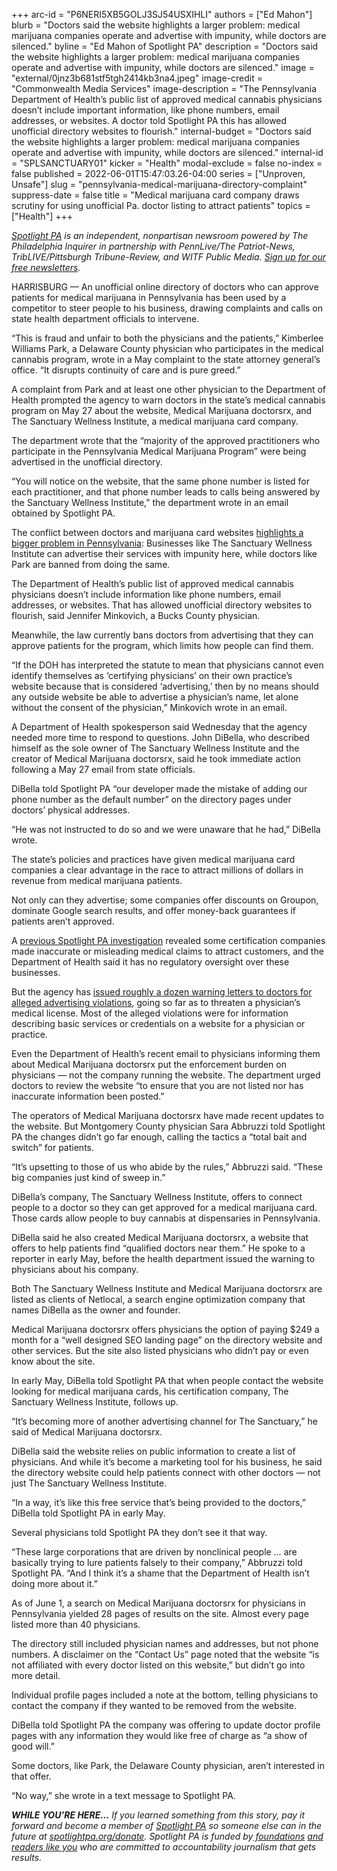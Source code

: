 +++
arc-id = "P6NERI5XB5GOLJ3SJ54USXIHLI"
authors = ["Ed Mahon"]
blurb = "Doctors said the website highlights a larger problem: medical marijuana companies operate and advertise with impunity, while doctors are silenced."
byline = "Ed Mahon of Spotlight PA"
description = "Doctors said the website highlights a larger problem: medical marijuana companies operate and advertise with impunity, while doctors are silenced."
image = "external/0jnz3b681stf5tgh2414kb3na4.jpeg"
image-credit = "Commonwealth Media Services"
image-description = "The Pennsylvania Department of Health’s public list of approved medical cannabis physicians doesn’t include important information, like phone numbers, email addresses, or websites. A doctor told Spotlight PA this has allowed unofficial directory websites to flourish."
internal-budget = "Doctors said the website highlights a larger problem: medical marijuana companies operate and advertise with impunity, while doctors are silenced."
internal-id = "SPLSANCTUARY01"
kicker = "Health"
modal-exclude = false
no-index = false
published = 2022-06-01T15:47:03.26-04:00
series = ["Unproven, Unsafe"]
slug = "pennsylvania-medical-marijuana-directory-complaint"
suppress-date = false
title = "Medical marijuana card company draws scrutiny for using unofficial Pa. doctor listing to attract patients"
topics = ["Health"]
+++

<a href="https://www.spotlightpa.org/"><i>Spotlight PA</i></a><i> is an independent, nonpartisan newsroom powered by The Philadelphia Inquirer in partnership with PennLive/The Patriot-News, TribLIVE/Pittsburgh Tribune-Review, and WITF Public Media. </i><a href="https://www.spotlightpa.org/newsletters"><i>Sign up for our free newsletters</i></a><i>.</i>

HARRISBURG — An unofficial online directory of doctors who can approve patients for medical marijuana in Pennsylvania has been used by a competitor to steer people to his business, drawing complaints and calls on state health department officials to intervene.

“This is fraud and unfair to both the physicians and the patients,” Kimberlee Williams Park, a Delaware County physician who participates in the medical cannabis program, wrote in a May complaint to the state attorney general’s office. “It disrupts continuity of care and is pure greed.”

A complaint from Park and at least one other physician to the Department of Health prompted the agency to warn doctors in the state’s medical cannabis program on May 27 about the website, Medical Marijuana doctorsrx, and The Sanctuary Wellness Institute, a medical marijuana card company.

<script src="https://www.spotlightpa.org/embed.js" async></script><div data-spl-embed-version="1" data-spl-src="https://www.spotlightpa.org/embeds/newsletter/"></div>

The department wrote that the “majority of the approved practitioners who participate in the Pennsylvania Medical Marijuana Program” were being advertised in the unofficial directory.

“You will notice on the website, that the same phone number is listed for each practitioner, and that phone number leads to calls being answered by the Sanctuary Wellness Institute,” the department wrote in an email obtained by Spotlight PA.

The conflict between doctors and marijuana card websites <a href="https://www.spotlightpa.org/news/2022/05/pennsylvania-medical-marijuana-card-doctor-advertising/">highlights a bigger problem in Pennsylvania</a>: Businesses like The Sanctuary Wellness Institute can advertise their services with impunity here, while doctors like Park are banned from doing the same.

The Department of Health’s public list of approved medical cannabis physicians doesn’t include information like phone numbers, email addresses, or websites. That has allowed unofficial directory websites to flourish, said Jennifer Minkovich, a Bucks County physician.

Meanwhile, the law currently bans doctors from advertising that they can approve patients for the program, which limits how people can find them.

“If the DOH has interpreted the statute to mean that physicians cannot even identify themselves as ‘certifying physicians’ on their own practice’s website because that is considered ‘advertising,’ then by no means should any outside website be able to advertise a physician’s name, let alone without the consent of the physician,” Minkovich wrote in an email.

A Department of Health spokesperson said Wednesday that the agency needed more time to respond to questions. John DiBella, who described himself as the sole owner of The Sanctuary Wellness Institute and the creator of Medical Marijuana doctorsrx, said he took immediate action following a May 27 email from state officials.

DiBella told Spotlight PA “our developer made the mistake of adding our phone number as the default number” on the directory pages under doctors’ physical addresses.

“He was not instructed to do so and we were unaware that he had,” DiBella wrote.

The state’s policies and practices have given medical marijuana card companies a clear advantage in the race to attract millions of dollars in revenue from medical marijuana patients.

Not only can they advertise; some companies offer discounts on Groupon, dominate Google search results, and offer money-back guarantees if patients aren’t approved.

<script src="https://www.spotlightpa.org/embed.js" async></script><div data-spl-embed-version="1" data-spl-src="https://www.spotlightpa.org/embeds/tips/?tip_text=Do%20you%20have%20a%20tip%20about%20a%20medical%20marijuana%20certification%20company%20or%20physician%3F%20We%20want%20to%20hear%20from%20you."></div>

A <a href="https://www.spotlightpa.org/news/2022/02/pennsylvania-medical-marijuana-addiction-misleading-dangerous-websites/">previous Spotlight PA investigation</a> revealed some certification companies made inaccurate or misleading medical claims to attract customers, and the Department of Health said it has no regulatory oversight over these businesses.

But the agency has <a href="https://www.spotlightpa.org/news/2022/05/pennsylvania-medical-marijuana-card-doctor-advertising/">issued roughly a dozen warning letters to doctors for alleged advertising violations</a>, going so far as to threaten a physician’s medical license. Most of the alleged violations were for information describing basic services or credentials on a website for a physician or practice.

Even the Department of Health’s recent email to physicians informing them about Medical Marijuana doctorsrx put the enforcement burden on physicians — not the company running the website. The department urged doctors to review the website “to ensure that you are not listed nor has inaccurate information been posted.”

The operators of Medical Marijuana doctorsrx have made recent updates to the website. But Montgomery County physician Sara Abbruzzi told Spotlight PA the changes didn’t go far enough, calling the tactics a “total bait and switch” for patients.

“It’s upsetting to those of us who abide by the rules,” Abbruzzi said. “These big companies just kind of sweep in.”

DiBella’s company, The Sanctuary Wellness Institute, offers to connect people to a doctor so they can get approved for a medical marijuana card. Those cards allow people to buy cannabis at dispensaries in Pennsylvania.

DiBella said he also created Medical Marijuana doctorsrx, a website that offers to help patients find “qualified doctors near them.” He spoke to a reporter in early May, before the health department issued the warning to physicians about his company.

Both The Sanctuary Wellness Institute and Medical Marijuana doctorsrx are listed as clients of Netlocal, a search engine optimization company that names DiBella as the owner and founder.

Medical Marijuana doctorsrx offers physicians the option of paying $249 a month for a “well designed SEO landing page” on the directory website and other services. But the site also listed physicians who didn’t pay or even know about the site.

In early May, DiBella told Spotlight PA that when people contact the website looking for medical marijuana cards, his certification company, The Sanctuary Wellness Institute, follows up.

“It’s becoming more of another advertising channel for The Sanctuary,” he said of Medical Marijuana doctorsrx.

DiBella said the website relies on public information to create a list of physicians. And while it’s become a marketing tool for his business, he said the directory website could help patients connect with other doctors — not just The Sanctuary Wellness Institute.

“In a way, it’s like this free service that’s being provided to the doctors,” DiBella told Spotlight PA in early May.

<script src="https://www.spotlightpa.org/embed.js" async></script><div data-spl-embed-version="1" data-spl-src="https://www.spotlightpa.org/embeds/donate/?eyebrow_text=SPRING%20MEMBER%20DRIVE%20&cta_text=GIVE%20NOW%2C%20WE'LL%20DOUBLE%20IT&teaser_text=This%20story%20by%20Spotlight%20PA%20is%20available%20to%20everyone%20at%20no%20cost%20thanks%20to%20our%20members.%20%3Cb%3EMake%20a%20gift%20during%20our%20spring%20member%20drive%20and%20your%20support%20will%20be%20DOUBLED.%3C%2Fb%3E"></div>

Several physicians told Spotlight PA they don’t see it that way.

“These large corporations that are driven by nonclinical people … are basically trying to lure patients falsely to their company,” Abbruzzi told Spotlight PA. “And I think it’s a shame that the Department of Health isn’t doing more about it.”

As of June 1, a search on Medical Marijuana doctorsrx for physicians in Pennsylvania yielded 28 pages of results on the site. Almost every page listed more than 40 physicians.

The directory still included physician names and addresses, but not phone numbers. A disclaimer on the “Contact Us” page noted that the website “is not affiliated with every doctor listed on this website,” but didn’t go into more detail.

Individual profile pages included a note at the bottom, telling physicians to contact the company if they wanted to be removed from the website.

DiBella told Spotlight PA the company was offering to update doctor profile pages with any information they would like free of charge as “a show of good will.”

Some doctors, like Park, the Delaware County physician, aren’t interested in that offer. 

“No way,” she wrote in a text message to Spotlight PA.

<i><b>WHILE YOU’RE HERE...</b></i><i> If you learned something from this story, pay it forward and become a member of </i><a href="https://www.spotlightpa.org/"><i>Spotlight PA</i></a><i> so someone else can in the future at </i><a href="http://spotlightpa.org/donate"><i>spotlightpa.org/donate</i></a><i>. Spotlight PA is funded by</i><a href="https://www.spotlightpa.org/support"><i> foundations</i></a><i> </i><a href="https://www.spotlightpa.org/support"><i>and readers like you</i></a><i> who are committed to accountability journalism that gets results.</i>
